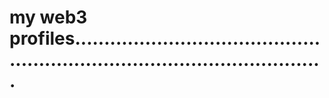 # my web3 profiles................................................................................................
